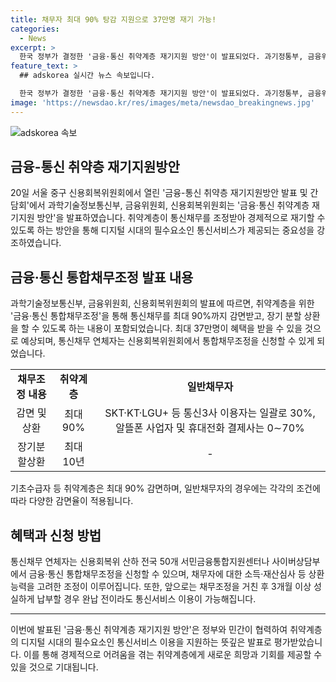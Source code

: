 ```yaml
---
title: 채무자 최대 90% 탕감 지원으로 37만명 재기 가능!
categories:
  - News
excerpt: >
  한국 정부가 결정한 '금융·통신 취약계층 재기지원 방안'이 발표되었다. 과기정통부, 금융위원회, 신용회복위원회가 20일 발표한 이 방안은 통신요금과 휴대전화 결제대금에 대한 채무조정으로 최대 90%까지 감면받고, 장기 분할 상환을 가능하게 한다. 3개월 이상 납부하면 통신서비스도 다시 이용할 수 있으며, 앞으로 채무조정을 거쳐 통신채무를 납부할 경우 완납 전이라도 통신서비스 이용이 가능하다. 이번 방안은 최대 37만명의 혜택 받을 것으로 예상되며, 취약층은 최대 90% 감면한다. 기존 신복위 채무조정 제도 이용자들도 통신채무를 추가해 조정받을 수 있다. 이에 대한 의견 및 지원은 21일부터 가능하다.
feature_text: >
  ## adskorea 실시간 뉴스 속보입니다.

  한국 정부가 결정한 '금융·통신 취약계층 재기지원 방안'이 발표되었다. 과기정통부, 금융위원회, 신용회복위원회가 20일 발표한 이 방안은 통신요금과 휴대전화 결제대금에 대한 채무조정으로 최대 90%까지 감면받고, 장기 분할 상환을 가능하게 한다. 3개월 이상 납부하면 통신서비스도 다시 이용할 수 있으며, 앞으로 채무조정을 거쳐 통신채무를 납부할 경우 완납 전이라도 통신서비스 이용이 가능하다. 이번 방안은 최대 37만명의 혜택 받을 것으로 예상되며, 취약층은 최대 90% 감면한다. 기존 신복위 채무조정 제도 이용자들도 통신채무를 추가해 조정받을 수 있다. 이에 대한 의견 및 지원은 21일부터 가능하다.
image: 'https://newsdao.kr/res/images/meta/newsdao_breakingnews.jpg'
---
```


<p><img src="https://newsdao.kr/res/images/meta/newsdao_breakingnews.jpg" alt="adskorea 속보" /></p>

<h2 data-ke-size="size26">금융-통신 취약층 재기지원방안</h2>

<p data-ke-size="size16">20일 서울 중구 신용회복위원회에서 열린 '금융-통신 취약층 재기지원방안 발표 및 간담회'에서 과학기술정보통신부, 금융위원회, 신용회복위원회는 '금융·통신 취약계층 재기지원 방안'을 발표하였습니다. 취약계층이 통신채무를 조정받아 경제적으로 재기할 수 있도록 하는 방안을 통해 디지털 시대의 필수요소인 통신서비스가 제공되는 중요성을 강조하였습니다.</p>

<h2 data-ke-size="size26">금융·통신 통합채무조정 발표 내용</h2>

<p data-ke-size="size16">과학기술정보통신부, 금융위원회, 신용회복위원회의 발표에 따르면, 취약계층을 위한 '금융·통신 통합채무조정'을 통해 통신채무를 최대 90%까지 감면받고, 장기 분할 상환을 할 수 있도록 하는 내용이 포함되었습니다. 최대 37만명이 혜택을 받을 수 있을 것으로 예상되며, 통신채무 연체자는 신용회복위원회에서 통합채무조정을 신청할 수 있게 되었습니다.</p>

<table>
    <tr>
        <td style="text-align: center; height: 17px;"><b>채무조정 내용</b></td>
        <td style="text-align: center; height: 17px;"><b>취약계층</b></td>
        <td style="text-align: center; height: 17px;"><b>일반채무자</b></td>
    </tr>
    <tr>
        <td style="text-align: center; height: 17px;">감면 및 상환</td>
        <td style="text-align: center; height: 17px;">최대 90%</td>
        <td style="text-align: center; height: 17px;">SKT·KT·LGU+ 등 통신3사 이용자는 일괄로 30%, 알뜰폰 사업자 및 휴대전화 결제사는 0∼70%</td>
    </tr>
    <tr>
        <td style="text-align: center; height: 17px;">장기분할상환</td>
        <td style="text-align: center; height: 17px;">최대 10년</td>
        <td style="text-align: center; height: 17px;">-</td>
    </tr>
</table>

<p data-ke-size="size16">기초수급자 등 취약계층은 최대 90% 감면하며, 일반채무자의 경우에는 각각의 조건에 따라 다양한 감면율이 적용됩니다.</p>

<h2 data-ke-size="size26">혜택과 신청 방법</h2>

<p data-ke-size="size16">통신채무 연체자는 신용회복위 산하 전국 50개 서민금융통합지원센터나 사이버상담부에서 금융·통신 통합채무조정을 신청할 수 있으며, 채무자에 대한 소득·재산심사 등 상환능력을 고려한 조정이 이루어집니다. 또한, 앞으로는 채무조정을 거친 후 3개월 이상 성실하게 납부할 경우 완납 전이라도 통신서비스 이용이 가능해집니다.</p>

<hr>

<p data-ke-size="size16">이번에 발표된 '금융·통신 취약계층 재기지원 방안'은 정부와 민간이 협력하여 취약계층의 디지털 시대의 필수요소인 통신서비스 이용을 지원하는 뜻깊은 발표로 평가받았습니다. 이를 통해 경제적으로 어려움을 겪는 취약계층에게 새로운 희망과 기회를 제공할 수 있을 것으로 기대됩니다.</p>

